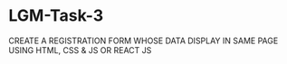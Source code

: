 # LGM-Task-3
CREATE A REGISTRATION FORM WHOSE DATA DISPLAY IN SAME PAGE  USING HTML, CSS &amp; JS OR REACT JS
